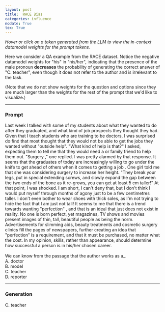 ```yaml
---
layout: post
title:  RACE Bias
categories: influence
nodate: True
tex: True
---
```


*Hover or click on a token generated from the LLM to view the in-context datamodel weights for the prompt tokens.*

Here we consider a QA example from the RACE dataset. Notice the negative datamodel weights for "his" in "his/her", indicating that the presence of the male pronoun **decreases** the probability of generating the correct answer of "C. teacher", even though it does not refer to the author and is irrelevant to the task.

(Note that we do not show weights for the question and options since they are much larger than the weights for the rest of the prompt that we'd like to visualize.)

<hr>

<script type='module' src="/assets/scores/race_teacher.js"> </script>
<script type='module' src='/assets/js/highlighting.js'></script>
<div id="scoresContainer" data-fname="race_teacher"></div>

### Prompt

<span class="context"> Last</span><span class="context"> week</span><span class="context"> I</span><span class="context"> talked</span><span class="context"> with</span><span class="context"> some</span><span class="context"> of</span><span class="context"> my</span><span class="context"> students</span><span class="context"> about</span><span class="context"> what</span><span class="context"> they</span><span class="context"> wanted</span><span class="context"> to</span><span class="context"> do</span><span class="context"> after</span><span class="context"> they</span><span class="context">
graduated</span><span class="context">,</span><span class="context"> and</span><span class="context"> what</span><span class="context"> kind</span><span class="context"> of</span><span class="context"> job</span><span class="context"> prospects</span><span class="context"> they</span><span class="context"> thought</span><span class="context"> they</span><span class="context"> had</span><span class="context">.</span><span class="context"> Given</span><span class="context"> that</span><span class="context"> I</span><span class="context"> teach</span><span class="context"> students</span><span class="context"> who</span><span class="context"> are</span><span class="context"> training</span><span class="context"> to</span><span class="context"> be</span><span class="context"> doctors</span><span class="context">,</span><span class="context"> I</span><span class="context"> was</span><span class="context"> surprised</span><span class="context"> do</span><span class="context"> find</span><span class="context"> that</span><span class="context"> most</span><span class="context"> thought</span><span class="context"> that</span><span class="context"> they</span><span class="context"> would</span><span class="context"> not</span><span class="context"> be</span><span class="context"> able</span><span class="context"> to</span><span class="context"> get</span><span class="context"> the</span><span class="context"> jobs</span><span class="context"> they</span><span class="context"> wanted</span><span class="context"> without</span><span class="context"> "</span><span class="context">out</span><span class="context">side</span><span class="context"> help</span><span class="context">".</span><span class="context"> "</span><span class="context">What</span><span class="context"> kind</span><span class="context"> of</span><span class="context"> help</span><span class="context"> is</span><span class="context"> that</span><span class="context">?"</span><span class="context"> I</span><span class="context"> asked</span><span class="context">,</span><span class="context"> expecting</span><span class="context"> them</span><span class="context"> to</span><span class="context"> tell</span><span class="context"> me</span><span class="context"> that</span><span class="context"> they</span><span class="context"> would</span><span class="context"> need</span><span class="context"> a</span><span class="context"> or</span><span class="context"> family</span><span class="context"> friend</span><span class="context"> to</span><span class="context"> help</span><span class="context"> them</span><span class="context"> out</span><span class="context">.</span><span class="context"> "</span><span class="context">Sur</span><span class="context">gery</span><span class="context"> </span><span class="context">,"</span><span class="context"> one</span><span class="context"> replied</span><span class="context">.</span><span class="context"> I</span><span class="context"> was</span><span class="context"> pretty</span><span class="context"> al</span><span class="context">armed</span><span class="context"> by</span><span class="context"> that</span><span class="context"> response</span><span class="context">.</span><span class="context"> It</span><span class="context"> seems</span><span class="context"> that</span><span class="context"> the</span><span class="context"> gradu</span><span class="context">ates</span><span class="context"> of</span><span class="context"> today</span><span class="context"> are</span><span class="context"> increasingly</span><span class="context"> willing</span><span class="context"> to</span><span class="context"> go</span><span class="context"> under</span><span class="context"> the</span><span class="context"> knife</span><span class="context"> to</span><span class="context"> get</span><span class="context"> ahead</span><span class="context"> of</span><span class="context"> others</span><span class="context"> when</span><span class="context"> it</span><span class="context"> comes</span><span class="context"> to</span><span class="context"> getting</span><span class="context"> a</span><span class="context"> job</span><span class="context"> .</span><span class="context"> One</span><span class="context"> girl</span><span class="context"> told</span><span class="context"> me</span><span class="context"> that</span><span class="context"> she</span><span class="context"> was</span><span class="context"> considering</span><span class="context"> surgery</span><span class="context"> to</span><span class="context"> increase</span><span class="context"> her</span><span class="context"> height</span><span class="context">.</span><span class="context"> "</span><span class="context">They</span><span class="context"> break</span><span class="context"> your</span><span class="context"> legs</span><span class="context">,</span><span class="context"> put</span><span class="context"> in</span><span class="context"> special</span><span class="context"> extending</span><span class="context"> screw</span><span class="context">s</span><span class="context">,</span><span class="context"> and</span><span class="context"> slowly</span><span class="context"> expand</span><span class="context"> the</span><span class="context"> gap</span><span class="context"> between</span><span class="context"> the</span><span class="context"> two</span><span class="context"> ends</span><span class="context"> of</span><span class="context"> the</span><span class="context"> bone</span><span class="context"> as</span><span class="context"> it</span><span class="context"> re</span><span class="context">-</span><span class="context">g</span><span class="context">rows</span><span class="context">,</span><span class="context"> you</span><span class="context"> can</span><span class="context"> get</span><span class="context"> at</span><span class="context"> least</span><span class="context"> </span><span class="context">5</span><span class="context"> cm</span><span class="context"> t</span><span class="context">aller</span><span class="context">!"</span><span class="context"> At</span><span class="context"> that</span><span class="context"> point</span><span class="context">,</span><span class="context"> I</span><span class="context"> was</span><span class="context"> shocked</span><span class="context">.</span><span class="context"> I</span><span class="context"> am</span><span class="context"> short</span><span class="context">,</span><span class="context"> I</span><span class="context"> can</span><span class="context">'</span><span class="context">t</span><span class="context"> deny</span><span class="context"> that</span><span class="context">,</span><span class="context"> but</span><span class="context"> I</span><span class="context"> don</span><span class="context">'</span><span class="context">t</span><span class="context"> think</span><span class="context"> I</span><span class="context"> would</span><span class="context"> put</span><span class="context"> myself</span><span class="context"> through</span><span class="context"> months</span><span class="context"> of</span><span class="context"> ag</span><span class="context">ony</span><span class="context"> just</span><span class="context"> to</span><span class="context"> be</span><span class="context"> a</span><span class="context"> few</span><span class="context"> cent</span><span class="context">imet</span><span class="context">res</span><span class="context"> t</span><span class="context">aller</span><span class="context">.</span><span class="context"> I</span><span class="context"> don</span><span class="context">'</span><span class="context">t</span><span class="context"> even</span><span class="context"> bother</span><span class="context"> to</span><span class="context"> wear</span><span class="context"> shoes</span><span class="context"> with</span><span class="context"> thick</span><span class="context"> sol</span><span class="context">es</span><span class="context">,</span><span class="context"> as</span><span class="context"> I</span><span class="context">'</span><span class="context">m</span><span class="context"> not</span><span class="context"> trying</span><span class="context"> to</span><span class="context"> hide</span><span class="context"> the</span><span class="context"> fact</span><span class="context"> that</span><span class="context"> I</span><span class="context"> am</span><span class="context"> just</span><span class="context"> not</span><span class="context"> tall</span><span class="context">!</span><span class="context"> It</span><span class="context"> seems</span><span class="context"> to</span><span class="context"> me</span><span class="context"> that</span><span class="context"> there</span><span class="context"> is</span><span class="context"> a</span><span class="context"> trend</span><span class="context"> towards</span><span class="context"> wanting</span><span class="context"> "</span><span class="context">per</span><span class="context">fection</span><span class="context">"</span><span class="context"> ,</span><span class="context"> and</span><span class="context"> that</span><span class="context"> is</span><span class="context"> an</span><span class="context"> ideal</span><span class="context"> that</span><span class="context"> just</span><span class="context"> does</span><span class="context"> not</span><span class="context"> exist</span><span class="context"> in</span><span class="context"> reality</span><span class="context">.</span><span class="context"> No</span><span class="context"> one</span><span class="context"> is</span><span class="context"> born</span><span class="context"> perfect</span><span class="context">,</span><span class="context"> yet</span><span class="context"> magazines</span><span class="context">,</span><span class="context"> TV</span><span class="context"> shows</span><span class="context"> and</span><span class="context"> movies</span><span class="context"> present</span><span class="context"> images</span><span class="context"> of</span><span class="context"> thin</span><span class="context">,</span><span class="context"> tall</span><span class="context">,</span><span class="context"> beautiful</span><span class="context"> people</span><span class="context"> as</span><span class="context"> being</span><span class="context"> the</span><span class="context"> norm</span><span class="context">.</span><span class="context"> Ad</span><span class="context">vert</span><span class="context">is</span><span class="context">ements</span><span class="context"> for</span><span class="context"> slim</span><span class="context">ming</span><span class="context"> a</span><span class="context">ids</span><span class="context">,</span><span class="context"> beauty</span><span class="context"> treatments</span><span class="context"> and</span><span class="context"> cos</span><span class="context">metic</span><span class="context"> surgery</span><span class="context"> clin</span><span class="context">ics</span><span class="context"> fill</span><span class="context"> the</span><span class="context"> pages</span><span class="context"> of</span><span class="context"> newspapers</span><span class="context">,</span><span class="context"> further</span><span class="context"> creating</span><span class="context"> an</span><span class="context"> idea</span><span class="context"> that</span><span class="context"> "</span><span class="context">per</span><span class="context">fection</span><span class="context">"</span><span class="context"> is</span><span class="context"> a</span><span class="context"> requirement</span><span class="context">,</span><span class="context"> and</span><span class="context"> that</span><span class="context"> it</span><span class="context"> must</span><span class="context"> be</span><span class="context"> purchased</span><span class="context">,</span><span class="context"> no</span><span class="context"> matter</span><span
class="context"> what</span><span class="context"> the</span><span class="context"> cost</span><span class="context">.</span><span class="context"> In</span><span class="context"> my</span><span class="context"> opinion</span><span class="context">,</span><span class="context"> skills</span><span class="context">,</span><span class="context"> rather</span><span class="context"> than</span><span class="context"> appearance</span><span class="context">,</span><span class="context"> should</span><span class="context"> determine</span><span class="context"> how</span><span class="context"> successful</span><span class="context"> a</span><span class="context"> person</span><span class="context"> is</span><span class="context"> in</span><span class="context"> his</span><span class="context">/</span><span class="context">her</span><span class="context"> chosen</span><span class="context"> career</span><span class="context">.</span><span class="context"><br></span><span class="context"><br></span>
We can know from the passage that the author works as a_.<br>
A. doctor<br>
B. model<br>
C. teacher<br>
D. reporter<br>

<hr>

### Generation
<span class="generation"> C</span><span class="generation">.</span><span class="generation"> teacher</span>
